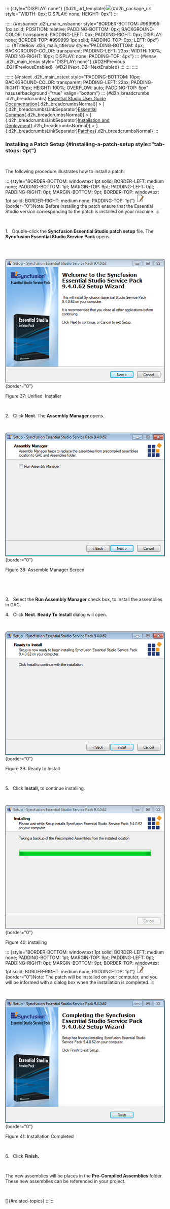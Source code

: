 ::: {style="DISPLAY: none"}
[](ms-xhelp:///?Id=d2h_url_template){#d2h_url_template}![](!package_url!){#d2h_package_url style="WIDTH: 0px; DISPLAY: none; HEIGHT: 0px"}
:::

::::: {#nsbanner .d2h_main_nsbanner style="BORDER-BOTTOM: #999999 1px solid; POSITION: relative; PADDING-BOTTOM: 0px; BACKGROUND-COLOR: transparent; PADDING-LEFT: 0px; PADDING-RIGHT: 0px; DISPLAY: none; BORDER-TOP: #999999 1px solid; PADDING-TOP: 0px; LEFT: 0px"}
:::: {#TitleRow .d2h_main_titlerow style="PADDING-BOTTOM: 4px; BACKGROUND-COLOR: transparent; PADDING-LEFT: 22px; WIDTH: 100%; PADDING-RIGHT: 10px; DISPLAY: none; PADDING-TOP: 4px"}
::: {#ienav .d2h_main_ienav style="DISPLAY: none"}
[](ms-xhelp:///?Id=c25f7147-28f2-46c2-bedf-511bdbabe8b3){#D2HPrevious .D2HPreviousEnabled}  [](ms-xhelp:///?Id=fd2b3a50-6268-4a94-aec3-6d22d8eae48a){#D2HNext .D2HNextEnabled}
:::
::::
:::::

:::::: {#nstext .d2h_main_nstext style="PADDING-BOTTOM: 10px; BACKGROUND-COLOR: transparent; PADDING-LEFT: 22px; PADDING-RIGHT: 10px; HEIGHT: 100%; OVERFLOW: auto; PADDING-TOP: 5px" hasuserbackground="true" valign="bottom"}
::: {#d2h_breadcrumbs .d2h_breadcrumbs}
[Essential Studio User Guide Documentation](ms-xhelp:///?Id=12457748-09e3-4d74-a240-8e049cedf030){.d2h_breadcrumbsNormal}[ \> ]{.d2h_breadcrumbsLinkSeparator}[Essential Common](ms-xhelp:///?Id=2bfe10b6-fac1-4f91-a173-04db314f10c3){.d2h_breadcrumbsNormal}[ \> ]{.d2h_breadcrumbsLinkSeparator}[Installation and Deployment](ms-xhelp:///?Id=edacfc75-68a5-4518-870d-ce716c583177){.d2h_breadcrumbsNormal}[ \> ]{.d2h_breadcrumbsLinkSeparator}[Patches](ms-xhelp:///?Id=c25f7147-28f2-46c2-bedf-511bdbabe8b3){.d2h_breadcrumbsNormal}
:::

### Installing a Patch Setup {#installing-a-patch-setup style="tab-stops: 0pt"}

 

The following procedure illustrates how to install a patch:

::: {style="BORDER-BOTTOM: windowtext 1pt solid; BORDER-LEFT: medium none; PADDING-BOTTOM: 1pt; MARGIN-TOP: 9pt; PADDING-LEFT: 0pt; PADDING-RIGHT: 0pt; MARGIN-BOTTOM: 9pt; BORDER-TOP: windowtext 1pt solid; BORDER-RIGHT: medium none; PADDING-TOP: 1pt"}
![](ImagesExt/image67_1.jpg){border="0"}Note: Before installing the patch ensure that the Essential Studio version corresponding to the patch is installed on your machine.
:::

 

1.   Double-click the **Syncfusion Essential Studio patch setup** file. The **Syncfusion Essential Studio Service Pack** opens.

                        

 ![](ImagesExt/image67_41.png){border="0"} 

Figure 37: Unified  Installer

 

2.   Click **Next**. The **Assembly Manager** opens.

 

![](ImagesExt/image67_42.png){border="0"} 

Figure 38: Assemble Manager Screen

 

 

3.   Select the **Run Assembly Manager** check box, to install the assemblies in GAC.

4.   Click **Next**. **Ready To Install** dialog will open.

 

![](ImagesExt/image67_43.png){border="0"} 

Figure 39: Ready to Install

 

5.   Click **Install,** to continue installing.

 

![](ImagesExt/image67_44.png){border="0"} 

Figure 40: Installing

::: {style="BORDER-BOTTOM: windowtext 1pt solid; BORDER-LEFT: medium none; PADDING-BOTTOM: 1pt; MARGIN-TOP: 9pt; PADDING-LEFT: 0pt; PADDING-RIGHT: 0pt; MARGIN-BOTTOM: 9pt; BORDER-TOP: windowtext 1pt solid; BORDER-RIGHT: medium none; PADDING-TOP: 1pt"}
![](ImagesExt/image67_1.jpg){border="0"}Note: The patch will be installed on your computer, and you will be informed with a dialog box when the installation is completed.
:::

 

![](ImagesExt/image67_45.png){border="0"}

Figure 41: Installation Completed

 

6.   Click **Finish.**

 

The new assemblies will be places in the **Pre-Compiled Assemblies** folder. These new assemblies can be referenced in your project.

 

[]{#related-topics}
::::::
